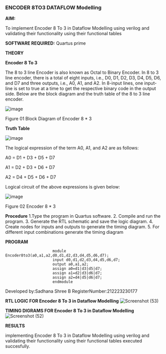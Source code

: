 ### ENCODER 8TO3 DATAFLOW Modelling

**AIM:**

To implement  Encoder 8 To 3 in Dataflow Modelling using verilog and validating their functionality using their functional tables

**SOFTWARE REQUIRED:** Quartus prime

**THEORY**

**Encoder 8 To 3**

The 8 to 3 line Encoder is also known as Octal to Binary Encoder. In 8 to 3 line encoder, there is a total of eight inputs, i.e., D0, D1, D2, D3, D4, D5, D6, and D7 and three outputs, i.e., A0, A1, and A2. In 8-input lines, one input-line is set to true at a time to get the respective binary code in the output side. Below are the block diagram and the truth table of the 8 to 3 line encoder.

![image](https://github.com/naavaneetha/ENCODER8TO3DATAFLOW/assets/154305477/0bc242c1-eb9e-4c47-afe5-30428470efc3)

Figure 01  Block Diagram of Encoder 8 * 3

**Truth Table**

![image](https://github.com/naavaneetha/ENCODER8TO3DATAFLOW/assets/154305477/35496b14-ae6e-4cd1-9abd-d6736b576575)

The logical expression of the term A0, A1, and A2 are as follows:

A0 = D1 + D3 + D5 + D7

A1 = D2 + D3 + D6 + D7

A2 = D4 + D5 + D6 + D7

Logical circuit of the above expressions is given below:

![image](https://github.com/naavaneetha/ENCODER8TO3DATAFLOW/assets/154305477/95acaee6-c873-4c75-89eb-ef09fb158053)

Figure 02  Encoder 8 * 3

**Procedure**
                        1.Type the program in Quartus software.
                        2. Compile and run the program.
                        3. Generate the RTL schematic and save the logic diagram.
                        4. Create nodes for inputs and outputs to generate the timing diagram.
                        5. For different input combinations generate the timing diagram

**PROGRAM**

                         module Encoder8to3(a0,a1,a2,d0,d1,d2,d3,d4,d5,d6,d7);
                         input d0,d1,d2,d3,d4,d5,d6,d7; 
                         output a0,a1,a2; 
                         assign a0=d1|d3|d5|d7; 
                         assign a1=d2|d3|d6|d7;
                         assign a2=d4|d5|d6|d7; 
                         endmodule

Developed by:Sadhana Shree B
RegisterNumber:212223230177


**RTL LOGIC FOR Encoder 8 To 3 in Dataflow Modelling**
![Screenshot (53)](https://github.com/HemapriyaOfficial/ENCODER8TO3DATAFLOW/assets/147114275/12bb7e2b-3363-485b-83d1-0ed66371a8fa)

**TIMING DIGRAMS FOR Encoder 8 To 3 in Dataflow Modelling**
![Screenshot (52)](https://github.com/HemapriyaOfficial/ENCODER8TO3DATAFLOW/assets/147114275/0a8d4e88-fd3b-44d6-a76c-2dd59d0499ed)

**RESULTS**

implementing  Encoder 8 To 3 in Dataflow Modelling using verilog and validating their functionality using their functional tables executed succesfully.





